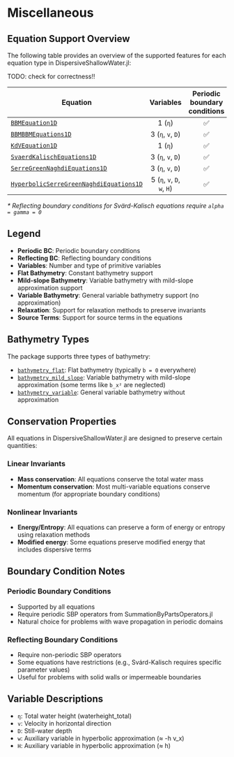 # Miscellaneous

## Equation Support Overview

The following table provides an overview of the supported features for each equation type in DispersiveShallowWater.jl:

TODO: check for correctness!!

| Equation | Variables | Periodic boundary conditions | Reflecting boundary conditions | Flat Bathymetry | Mild-slope Bathymetry | Variable Bathymetry | Relaxation | Source Terms |
|----------|:---------:|:-----------:|:-------------:|:---------------:|:---------------------:|:-------------------:|:----------:|:------------:|
| [`BBMEquation1D`](@ref) | 1 (`η`) | ✅ | ❌ | ✅ | ❌ | ❌ | ✅ | ✅ |
| [`BBMBBMEquations1D`](@ref) | 3 (`η`, `v`, `D`) | ✅ | ✅ | ✅ | ❌ | ✅ | ✅ | ✅ |
| [`KdVEquation1D`](@ref) | 1 (`η`) | ✅ | ❌ | ✅ | ❌ | ❌ | ✅ | ✅ |
| [`SvaerdKalischEquations1D`](@ref) | 3 (`η`, `v`, `D`) | ✅ | ✅* | ❌ | ❌ | ✅ | ✅ | ✅ |
| [`SerreGreenNaghdiEquations1D`](@ref) | 3 (`η`, `v`, `D`) | ✅ | ✅ | ✅ | ✅ | ✅ | ✅ | ✅ |
| [`HyperbolicSerreGreenNaghdiEquations1D`](@ref) | 5 (`η`, `v`, `D`, `w`, `H`) | ✅ | ✅ | ✅ | ✅ | ❌ | ✅ | ✅ |

*\* Reflecting boundary conditions for Svärd-Kalisch equations require `alpha = gamma = 0`*

## Legend

- **Periodic BC**: Periodic boundary conditions
- **Reflecting BC**: Reflecting boundary conditions  
- **Variables**: Number and type of primitive variables
- **Flat Bathymetry**: Constant bathymetry support
- **Mild-slope Bathymetry**: Variable bathymetry with mild-slope approximation support
- **Variable Bathymetry**: General variable bathymetry support (no approximation)
- **Relaxation**: Support for relaxation methods to preserve invariants
- **Source Terms**: Support for source terms in the equations

## Bathymetry Types

The package supports three types of bathymetry:

- [`bathymetry_flat`](@ref): Flat bathymetry (typically `b = 0` everywhere)
- [`bathymetry_mild_slope`](@ref): Variable bathymetry with mild-slope approximation (some terms like `b_x²` are neglected)
- [`bathymetry_variable`](@ref): General variable bathymetry without approximation

## Conservation Properties

All equations in DispersiveShallowWater.jl are designed to preserve certain quantities:

### Linear Invariants
- **Mass conservation**: All equations conserve the total water mass
- **Momentum conservation**: Most multi-variable equations conserve momentum (for appropriate boundary conditions)

### Nonlinear Invariants  
- **Energy/Entropy**: All equations can preserve a form of energy or entropy using relaxation methods
- **Modified energy**: Some equations preserve modified energy that includes dispersive terms

## Boundary Condition Notes

### Periodic Boundary Conditions
- Supported by all equations
- Require periodic SBP operators from SummationByPartsOperators.jl
- Natural choice for problems with wave propagation in periodic domains

### Reflecting Boundary Conditions  
- Require non-periodic SBP operators
- Some equations have restrictions (e.g., Svárd-Kalisch requires specific parameter values)
- Useful for problems with solid walls or impermeable boundaries

## Variable Descriptions

- `η`: Total water height (waterheight_total)
- `v`: Velocity in horizontal direction  
- `D`: Still-water depth
- `w`: Auxiliary variable in hyperbolic approximation (≈ -h v_x)
- `H`: Auxiliary variable in hyperbolic approximation (≈ h)


